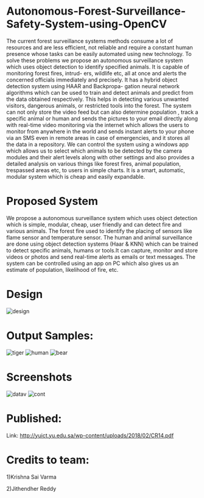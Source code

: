 # Autonomous-Forest-Surveillance-Safety-System-using-OpenCV
The current forest surveillance systems methods consume a lot of resources and are less efficient, not reliable and require a constant human presence whose tasks can be easily automated using new technology. To solve these problems we propose an autonomous surveillance system which uses object detection to identify specified animals. It is capable of monitoring forest fires, intrud- ers, wildlife etc, all at once and alerts the concerned officials immediately and precisely. It has a hybrid object detection system using HAAR and Backpropa- gation neural network algorithms which can be used to train and detect animals and predict from the data obtained respectively. This helps in detecting various unwanted visitors, dangerous animals, or restricted tools into the forest. The system can not only store the video feed but can also determine population , track a specific animal or human and sends the pictures to your email directly along with real-time video monitoring via the internet which allows the users to monitor from anywhere in the world and sends instant alerts to your phone via an SMS even in remote areas in case of emergencies, and it stores all the data in a repository. We can control the system using a windows app which allows us to select which animals to be detected by the camera modules and their alert levels along with other settings and also provides a detailed analysis on various things like forest fires, animal population, trespassed areas etc, to users in simple charts. It is a smart, automatic, modular system which is cheap and easily expandable.

# Proposed System
We propose a autonomous surveillance system which uses object detection which is simple, modular, cheap, user friendly and can detect fire and various animals. The forest fire used to identify the placing of sensors like flame sensor and temperature sensor. The human and animal surveillance are done using object detection systems (Haar & KNN) which can be trained to detect specific animals, humans or tools.It can capture, monitor and store videos or photos and send real-time alerts as emails or text messages. The system can be controlled using an app on PC which also gives us an estimate of population, likelihood of fire, etc.
# Design
![design](https://github.com/mohit9949/Autonomous-Forest-Surveillance-Safety-System-using-OpenCV/blob/master/MainProjectm/design.png?raw=true) 
# Output Samples:
![tiger](https://github.com/mohit9949/Autonomous-Forest-Surveillance-Safety-System-using-OpenCV/blob/master/MainProjectm/tiger.png?raw=true) 
![human](https://github.com/mohit9949/Autonomous-Forest-Surveillance-Safety-System-using-OpenCV/blob/master/MainProjectm/human.png?raw=true) 
![bear](https://github.com/mohit9949/Autonomous-Forest-Surveillance-Safety-System-using-OpenCV/blob/master/MainProjectm/bear.jpg?raw=true) 

# Screenshots 

![datav](https://github.com/mohit9949/Autonomous-Forest-Surveillance-Safety-System-using-OpenCV/blob/master/MainProjectm/datavisualiser.png?raw=true) 
![cont](https://github.com/mohit9949/Autonomous-Forest-Surveillance-Safety-System-using-OpenCV/blob/master/MainProjectm/controller.png?raw=true) 

# Published:
Link: http://yuict.yu.edu.sa/wp-content/uploads/2018/02/CR14.pdf

# Credits to team:
1)Krishna Sai Varma

2)Jithendher Reddy
